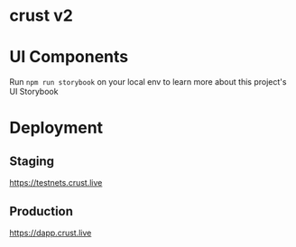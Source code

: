 # crust v2

# UI Components

Run `npm run storybook` on your local env to learn more about this project's UI Storybook

# Deployment

## Staging

https://testnets.crust.live

## Production

https://dapp.crust.live
